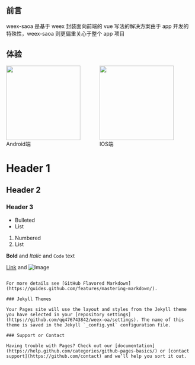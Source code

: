 ## 前言

weex-saoa 是基于 weex 封装面向前端的 vue 写法的解决方案由于 app 开发的特殊性，weex-saoa 则更偏重关心于整个 app 项目

## 体验

<div style="flex-direction: row;display: flex;">
  <div style="flex:1;">
    <img src="https://raw.githubusercontent.com/qq476743842/image/master/download/android.png" width=200/>
    <div>Android端</div>
  </div>
  <div style="flex:1;">
    <img src="https://raw.githubusercontent.com/qq476743842/image/master/download/ios.png" width=200/>
    <div>IOS端</div>
  </div>
</div>

# Header 1
## Header 2
### Header 3

- Bulleted
- List

1. Numbered
2. List

**Bold** and _Italic_ and `Code` text

[Link](url) and ![Image](src)
```

For more details see [GitHub Flavored Markdown](https://guides.github.com/features/mastering-markdown/).

### Jekyll Themes

Your Pages site will use the layout and styles from the Jekyll theme you have selected in your [repository settings](https://github.com/qq476743842/weex-oa/settings). The name of this theme is saved in the Jekyll `_config.yml` configuration file.

### Support or Contact

Having trouble with Pages? Check out our [documentation](https://help.github.com/categories/github-pages-basics/) or [contact support](https://github.com/contact) and we’ll help you sort it out.
